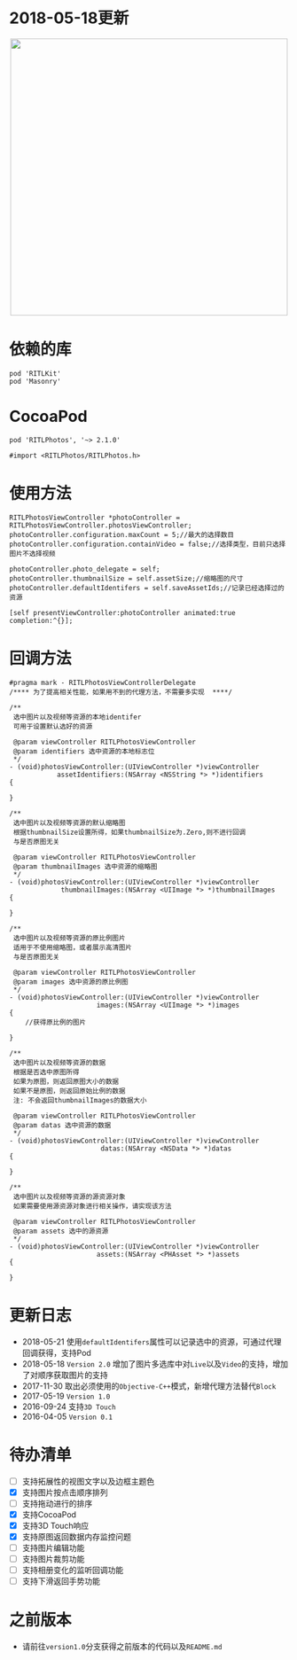 

# 2018-05-18更新



<div align="center"><img src="https://github.com/RITL/RITLImagePickerDemo/blob/master/RITLPhotoDemo/RITLPhotos.gif" height=500></img></div>

# 依赖的库
```
pod 'RITLKit'
pod 'Masonry'
```
# CocoaPod
```
pod 'RITLPhotos', '~> 2.1.0'
```
```
#import <RITLPhotos/RITLPhotos.h>
```

# 使用方法
```
RITLPhotosViewController *photoController = RITLPhotosViewController.photosViewController;
photoController.configuration.maxCount = 5;//最大的选择数目
photoController.configuration.containVideo = false;//选择类型，目前只选择图片不选择视频

photoController.photo_delegate = self;
photoController.thumbnailSize = self.assetSize;//缩略图的尺寸
photoController.defaultIdentifers = self.saveAssetIds;//记录已经选择过的资源

[self presentViewController:photoController animated:true completion:^{}];
```

# 回调方法
```
#pragma mark - RITLPhotosViewControllerDelegate
/**** 为了提高相关性能，如果用不到的代理方法，不需要多实现  ****/

/**
 选中图片以及视频等资源的本地identifer
 可用于设置默认选好的资源
 
 @param viewController RITLPhotosViewController
 @param identifiers 选中资源的本地标志位
 */
- (void)photosViewController:(UIViewController *)viewController
            assetIdentifiers:(NSArray <NSString *> *)identifiers
{
    
}
```
```
/**
 选中图片以及视频等资源的默认缩略图
 根据thumbnailSize设置所得，如果thumbnailSize为.Zero,则不进行回调
 与是否原图无关
 
 @param viewController RITLPhotosViewController
 @param thumbnailImages 选中资源的缩略图
 */
- (void)photosViewController:(UIViewController *)viewController
             thumbnailImages:(NSArray <UIImage *> *)thumbnailImages
{

}
```
```
/**
 选中图片以及视频等资源的原比例图片
 适用于不使用缩略图，或者展示高清图片
 与是否原图无关
 
 @param viewController RITLPhotosViewController
 @param images 选中资源的原比例图
 */
- (void)photosViewController:(UIViewController *)viewController
                      images:(NSArray <UIImage *> *)images
{
    //获得原比例的图片

}
```
```
/**
 选中图片以及视频等资源的数据
 根据是否选中原图所得
 如果为原图，则返回原图大小的数据
 如果不是原图，则返回原始比例的数据
 注: 不会返回thumbnailImages的数据大小
 
 @param viewController RITLPhotosViewController
 @param datas 选中资源的数据
 */
- (void)photosViewController:(UIViewController *)viewController
                       datas:(NSArray <NSData *> *)datas
{
    
}
```
```
/**
 选中图片以及视频等资源的源资源对象
 如果需要使用源资源对象进行相关操作，请实现该方法
 
 @param viewController RITLPhotosViewController
 @param assets 选中的源资源
 */
- (void)photosViewController:(UIViewController *)viewController
                      assets:(NSArray <PHAsset *> *)assets
{
    
}

```


# 更新日志
- 2018-05-21 使用`defaultIdentifers`属性可以记录选中的资源，可通过代理回调获得，支持Pod
- 2018-05-18 `Version 2.0` 增加了图片多选库中对`Live`以及`Video`的支持，增加了对顺序获取图片的支持
- 2017-11-30 取出必须使用的`Objective-C++`模式，新增代理方法替代`Block`
- 2017-05-19 `Version 1.0`
- 2016-09-24 支持`3D Touch`
- 2016-04-05 `Version 0.1`

# 待办清单
 - [ ] 支持拓展性的视图文字以及边框主题色
 - [x] 支持图片按点击顺序排列
 - [ ] 支持拖动进行的排序
 - [x] 支持CocoaPod
 - [x] 支持3D Touch响应
 - [x] 支持原图返回数据内存监控问题
 - [ ] 支持图片编辑功能
 - [ ] 支持图片裁剪功能
 - [ ] 支持相册变化的监听回调功能
 - [ ] 支持下滑返回手势功能

# 之前版本

- 请前往`version1.0`分支获得之前版本的代码以及`README.md`
